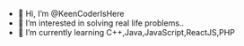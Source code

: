 - 👋 Hi, I’m @KeenCoderIsHere
- 👀 I’m interested in solving real life problems..
- 🌱 I’m currently learning C++,Java,JavaScript,ReactJS,PHP

